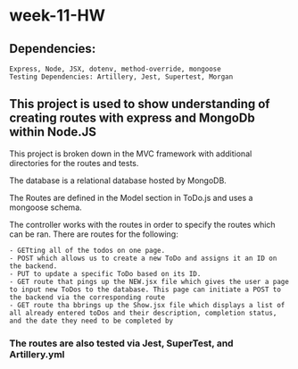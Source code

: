 # week-11-HW

## Dependencies:
    Express, Node, JSX, dotenv, method-override, mongoose
    Testing Dependencies: Artillery, Jest, Supertest, Morgan
    
## This project is used to show understanding of creating routes with express and MongoDb within Node.JS

This project is broken down in the MVC framework with additional directories for the routes and tests. 

The database is a relational database hosted by MongoDB.

The Routes are defined in the Model section in ToDo.js and uses a mongoose schema. 

The controller works with the routes in order to specify the routes which can be ran. There are routes for the following: 

    - GETting all of the todos on one page. 
    - POST which allows us to create a new ToDo and assigns it an ID on the backend. 
    - PUT to update a specific ToDo based on its ID.
    - GET route that pings up the NEW.jsx file which gives the user a page to input new ToDos to the database. This page can initiate a POST to the backend via the corresponding route
    - GET route tha bbrings up the Show.jsx file which displays a list of all already entered toDos and their description, completion status, and the date they need to be completed by

### The routes are also tested via Jest, SuperTest, and Artillery.yml

